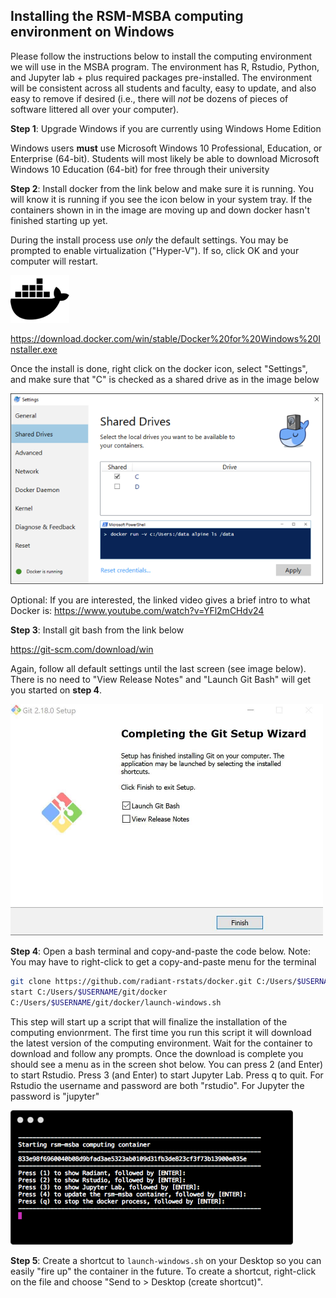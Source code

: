 ## Installing the RSM-MSBA computing environment on Windows

Please follow the instructions below to install the computing environment we will use in the MSBA program. The environment has R, Rstudio, Python, and Jupyter lab + plus required packages pre-installed. The environment will be consistent across all students and faculty, easy to update, and also easy to remove if desired (i.e., there will *not* be dozens of pieces of software littered all over your computer).

**Step 1**: Upgrade Windows if you are currently using Windows Home Edition

Windows users **must** use Microsoft Windows 10 Professional, Education, or Enterprise (64-bit). Students will most likely be able to download Microsoft Windows 10 Education (64-bit) for free through their university

**Step 2**: Install docker from the link below and make sure it is running. You will know it is running if you see the icon below in your system tray. If the containers shown in in the image are moving up and down docker hasn't finished starting up yet.

During the install process use *only* the default settings. You may be prompted to enable virtualization ("Hyper-V"). If so, click OK and your computer will restart.

![](figures/docker-icon.png)

https://download.docker.com/win/stable/Docker%20for%20Windows%20Installer.exe 

Once the install is done, right click on the docker icon, select "Settings", and make sure that "C" is checked as a shared drive as in the image below

<img src="figures/windows-shared-drives.png" width="500px">

Optional: If you are interested, the linked video gives a brief intro to what Docker is: https://www.youtube.com/watch?v=YFl2mCHdv24

**Step 3**: Install git bash from the link below

https://git-scm.com/download/win 

Again, follow all default settings until the last screen (see image below). There is no need to "View Release Notes" and "Launch Git Bash" will get you started on **step 4**.

<img src="figures/git-bash.jpg" width="500px">

**Step 4**: Open a bash terminal and copy-and-paste the code below. Note: You may have to right-click to get a copy-and-paste menu for the terminal

```bash
git clone https://github.com/radiant-rstats/docker.git C:/Users/$USERNAME/git/docker
start C:/Users/$USERNAME/git/docker
C:/Users/$USERNAME/git/docker/launch-windows.sh
```

This step will start up a script that will finalize the installation of the computing envionrment. The first time you run this script it will download the latest version of the computing environment. Wait for the container to download and follow any prompts. Once the download is complete you should see a menu as in the screen shot below. You can press 2 (and Enter) to start Rstudio. Press 3 (and Enter) to start Jupyter Lab. Press q to quit. For Rstudio the username and password are both "rstudio". For Jupyter the password is "jupyter"

![](figures/rsm-msba-menu.png)

**Step 5**: Create a shortcut to `launch-windows.sh` on your Desktop so you can easily "fire up" the container in the future. To create a shortcut, right-click on the file and choose "Send to > Desktop (create shortcut)". 

